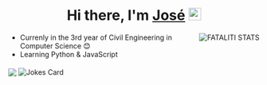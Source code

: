 <div align="center">
   <h1>Hi there, I'm <a href="https://github.com/GODfataliti">José</a> <img src="https://media.giphy.com/media/hvRJCLFzcasrR4ia7z/giphy.gif" width="25px"> </h1>
</div>

<!--[![Fataliti's GitHub stats](https://github-readme-stats.vercel.app/api?username=GODfataliti&count_private=true&show_icons=true&theme=radical)](https://github.com/GODfataliti/github-readme-stats)
<p align="left"> 
</p>
-->



<a href="#Fataliti-title">
   <img src="https://github-readme-stats.vercel.app/api?username=GODfataliti&count_private=true&show_icons=true&theme=radical" alt="FATALITI STATS" align="right" />
</a>

- Currenly in the 3rd year of Civil Engineering in Computer Science 😊
- Learning Python & JavaScript 


<img align="middle" src="https://user-images.githubusercontent.com/49794011/111344331-0c36dc80-865b-11eb-8592-85abecac5393.png" />

<img align="middle" src="https://readme-jokes.vercel.app/api" alt="Jokes Card" />



